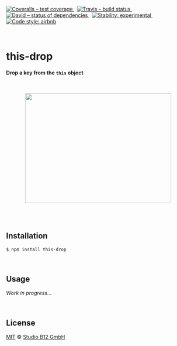 [![Coveralls – test coverage
](https://img.shields.io/coveralls/studio-b12/this-drop.svg?style=flat-square)
](https://coveralls.io/r/studio-b12/this-drop)
 [![Travis – build status
](https://img.shields.io/travis/studio-b12/this-drop/master.svg?style=flat-square)
](https://travis-ci.org/studio-b12/this-drop)
 [![David – status of dependencies
](https://img.shields.io/david/studio-b12/this-drop.svg?style=flat-square)
](https://david-dm.org/studio-b12/this-drop)
 [![Stability: experimental
](https://img.shields.io/badge/stability-experimental-yellow.svg?style=flat-square)
](https://nodejs.org/api/documentation.html#documentation_stability_index)
 [![Code style: airbnb
](https://img.shields.io/badge/code%20style-airbnb-777777.svg?style=flat-square)
](https://github.com/airbnb/javascript)




<div                                                         id="/">&nbsp;</div>

this-drop
=========

**Drop a key from the `this` object**




<p align="center"><a
  title="Graphic by the great Justin Mezzell"
  href="http://justinmezzell.tumblr.com/post/89957156723"
  >
  <br/>
  <br/>
  <img
    src="Readme/….gif"
    width="400"
    height="300"
  />
  <br/>
  <br/>
</a></p>




<div                                             id="/installation">&nbsp;</div>

Installation
------------

```sh
$ npm install this-drop
```




<div                                                    id="/usage">&nbsp;</div>

Usage
-----

*Work in progress…*




<div                                                  id="/license">&nbsp;</div>

License
-------

[MIT][] © [Studio B12 GmbH][]

[MIT]:              ./License.md
[Studio B12 GmbH]:  http://studio-b12.de
